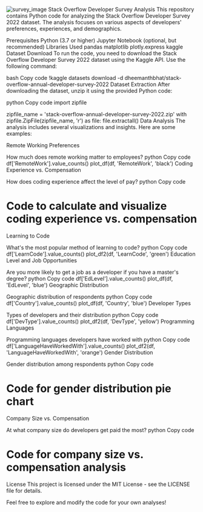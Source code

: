 ![survey_image](https://github.com/Nikola283/Stack-Overflow-Annual-Developer-Survey-2022/assets/76962010/77564f27-3eda-4fc9-885b-ad0ef8fb167b)
Stack Overflow Developer Survey Analysis
This repository contains Python code for analyzing the Stack Overflow Developer Survey 2022 dataset. The analysis focuses on various aspects of developers' preferences, experiences, and demographics.

Prerequisites
Python (3.7 or higher)
Jupyter Notebook (optional, but recommended)
Libraries Used
 pandas
 matplotlib
 plotly.express
 kaggle
Dataset Download
To run the code, you need to download the Stack Overflow Developer Survey 2022 dataset using the Kaggle API. Use the following command:

bash
Copy code
!kaggle datasets download -d dheemanthbhat/stack-overflow-annual-developer-survey-2022
Dataset Extraction
After downloading the dataset, unzip it using the provided Python code:

python
Copy code
import zipfile

zipfile_name = 'stack-overflow-annual-developer-survey-2022.zip'
with zipfile.ZipFile(zipfile_name, 'r') as file:
    file.extractall()
Data Analysis
The analysis includes several visualizations and insights. Here are some examples:

Remote Working Preferences

How much does remote working matter to employees?
python
Copy code
df['RemoteWork'].value_counts()
plot_df(df, 'RemoteWork', 'black')
Coding Experience vs. Compensation

How does coding experience affect the level of pay?
python
Copy code
# Code to calculate and visualize coding experience vs. compensation
Learning to Code

What's the most popular method of learning to code?
python
Copy code
df['LearnCode'].value_counts()
plot_df2(df, 'LearnCode', 'green')
Education Level and Job Opportunities

Are you more likely to get a job as a developer if you have a master's degree?
python
Copy code
df['EdLevel'].value_counts()
plot_df(df, 'EdLevel', 'blue')
Geographic Distribution

Geographic distribution of respondents
python
Copy code
df['Country'].value_counts()
plot_df(df, 'Country', 'blue')
Developer Types

Types of developers and their distribution
python
Copy code
df['DevType'].value_counts()
plot_df2(df, 'DevType', 'yellow')
Programming Languages

Programming languages developers have worked with
python
Copy code
df['LanguageHaveWorkedWith'].value_counts()
plot_df2(df, 'LanguageHaveWorkedWith', 'orange')
Gender Distribution

Gender distribution among respondents
python
Copy code
# Code for gender distribution pie chart
Company Size vs. Compensation

At what company size do developers get paid the most?
python
Copy code
# Code for company size vs. compensation analysis
License
This project is licensed under the MIT License - see the LICENSE file for details.

Feel free to explore and modify the code for your own analyses!
